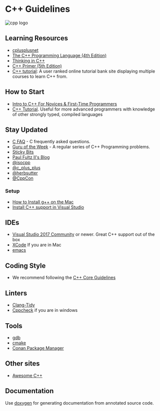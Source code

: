 # C++ Guidelines

![cpp logo](https://raw.githubusercontent.com/isocpp/logos/master/cpp_logo.png)

## Learning Resources

- [cplusplusnet](http://www.cplusplus.com/doc/tutorial/)
- [The C++ Programming Language (4th Edition)](http://www.stroustrup.com/4th.html)
- [Thinking in C++](https://www.amazon.com/Thinking-Introduction-Standard-Volume-Edition/dp/0139798099)
- [C++ Primer (5th Edition)](https://www.amazon.com/Primer-5th-Edition-Stanley-Lippman/dp/0321714113)
- [C++ tutorial](https://hackr.io/tutorials/learn-c-plus-plus):
  A user ranked online tutorial bank site displaying multiple courses to learn C++ from.

## How to Start

- [Intro to C++ For Novices & First-Time Programmers](https://www.ntu.edu.sg/home/ehchua/programming/cpp/cp0_Introduction.html)
- [C++ Tutorial](https://www.tutorialspoint.com/cplusplus/index.htm). Useful
  for more advanced programmers with knowledge of other strongly typed,
compiled languages

## Stay Updated

- [C FAQ](http://c-faq.com/) - C frequently asked questions.
- [Guru of the Week](http://www.gotw.ca/gotw/) - A regular series of C++
  Programming problems.
- [Sticky Bits](https://blog.feabhas.com/)
- [Paul Fultz II's Blog](http://pfultz2.com/blog/)
- [@isocpp](https://twitter.com/isocpp)
- [@c_plus_plus](https://twitter.com/c_plus_plus)
- [@herbsutter](https://twitter.com/herbsutter)
- [@CppCon](https://twitter.com/CppCon)

### Setup

- [How to Install g++ on the Mac](http://www.edparrish.net/common/macgpp.php)
- [Install C++ support in Visual Studio](https://docs.microsoft.com/en-us/cpp/build/vscpp-step-0-installation)

## IDEs

- [Visual Studio 2017 Community](https://www.visualstudio.com/vs/) or newer.
  Great C++ support out of the box
- [XCode](https://developer.apple.com/xcode/) If you are in Mac
- [emacs](https://www.gnu.org/software/emacs/)

## Coding Style

- We recommend following the [C++ Core Guidelines](http://isocpp.github.io/CppCoreGuidelines/CppCoreGuidelines)

## Linters

- [Clang-Tidy](http://clang.llvm.org/extra/clang-tidy/)
- [Cppcheck](http://cppcheck.sourceforge.net/) if you are in windows

## Tools

- [gdb](https://www.gnu.org/software/gdb/)
- [cmake](https://cmake.org/)
- [Conan Package Manager](https://conan.io/)

## Other sites

- [Awesome C++](https://github.com/fffaraz/awesome-cpp)

## Documentation

Use [doxygen](http://www.stack.nl/~dimitri/doxygen/) for generating documentation from annotated
source code.
